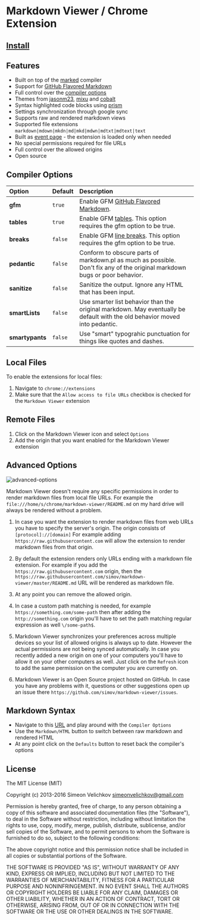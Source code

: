 
# Markdown Viewer / Chrome Extension


## [Install][chrome-store]


## Features

- Built on top of the [marked][marked] compiler
- Support for [GitHub Flavored Markdown][gfm]
- Full control over the [compiler options][compiler-options]
- Themes from [jasonm23][themes1], [mixu][themes2] and [cobalt][themes3]
- Syntax highlighted code blocks using [prism][prism]
- Settings synchronization through google sync
- Supports raw and rendered markdown views
- Supported file extensions `markdown|mdown|mkdn|md|mkd|mdwn|mdtxt|mdtext|text`
- Built as [event page][event-page] - the extension is loaded only when needed
- No special permissions required for file URLs
- Full control over the allowed origins
- Open source


## Compiler Options

Option          | Default | Description
:---            | :---    | :---
**gfm**         | `true`  | Enable GFM [GitHub Flavored Markdown][gfm].
**tables**      | `true`  | Enable GFM [tables][gfm-tables]. This option requires the gfm option to be true.
**breaks**      | `false` | Enable GFM [line breaks][gfm]. This option requires the gfm option to be true.
**pedantic**    | `false` | Conform to obscure parts of markdown.pl as much as possible. Don't fix any of the original markdown bugs or poor behavior.
**sanitize**    | `false` | Sanitize the output. Ignore any HTML that has been input.
**smartLists**  | `false` | Use smarter list behavior than the original markdown. May eventually be default with the old behavior moved into pedantic.
**smartypants** | `false` | Use "smart" typograhic punctuation for things like quotes and dashes.


## Local Files

To enable the extensions for local files:

1. Navigate to `chrome://extensions`
2. Make sure that the `Allow access to file URLs` checkbox is checked for the `Markdown Viewer` extension


## Remote Files

1. Click on the Markdown Viewer icon and select `Options`
2. Add the origin that you want enabled for the Markdown Viewer extension


## Advanced Options

![advanced-options]

Markdown Viewer doesn't require any specific permissions in order to render markdown files from local file URLs. For example the `file:///home/s/chrome/markdown-viewer/README.md` on my hard drive will always be rendered without a problem.

1. In case you want the extension to render markdown files from web URLs you have to specify the server's origin. The origin consists of `[protocol]://[domain]` For example adding `https://raw.githubusercontent.com` will allow the extension to render markdown files from that origin.

2. By default the extension renders only URLs ending with a markdown file extension. For example if you add the `https://raw.githubusercontent.com` origin, then the `https://raw.githubusercontent.com/simov/markdown-viewer/master/README.md` URL will be rendered as markdown file.

3. At any point you can remove the allowed origin.

4. In case a custom path matching is needed, for example `https://something.com/some-path` then after adding the `http://something.com` origin you'll have to set the path matching regular expression as well `\/some-path$`.

5. Markdown Viewer synchronizes your preferences across multiple devices so your list of allowed origins is always up to date. However the actual permissions are not being synced automatically. In case you recently added a new origin on one of your computers you'll have to allow it on your other computers as well. Just click on the `Refresh` icon to add the same permission on the computer you are currently on.

6. Markdown Viewer is an Open Source project hosted on GitHub. In case you have any problems with it, questions or other suggestions open up an issue there `https://github.com/simov/markdown-viewer/issues`.


## Markdown Syntax

- Navigate to this [URL][syntax] and play around with the `Compiler Options`
- Use the `Markdown/HTML` button to switch between raw markdown and rendered HTML
- At any point click on the `Defaults` button to reset back the compiler's options


## License

The MIT License (MIT)

Copyright (c) 2013-2016 Simeon Velichkov <simeonvelichkov@gmail.com>

Permission is hereby granted, free of charge, to any person obtaining a copy
of this software and associated documentation files (the "Software"), to deal
in the Software without restriction, including without limitation the rights
to use, copy, modify, merge, publish, distribute, sublicense, and/or sell
copies of the Software, and to permit persons to whom the Software is
furnished to do so, subject to the following conditions:

The above copyright notice and this permission notice shall be included in all
copies or substantial portions of the Software.

THE SOFTWARE IS PROVIDED "AS IS", WITHOUT WARRANTY OF ANY KIND, EXPRESS OR
IMPLIED, INCLUDING BUT NOT LIMITED TO THE WARRANTIES OF MERCHANTABILITY,
FITNESS FOR A PARTICULAR PURPOSE AND NONINFRINGEMENT. IN NO EVENT SHALL THE
AUTHORS OR COPYRIGHT HOLDERS BE LIABLE FOR ANY CLAIM, DAMAGES OR OTHER
LIABILITY, WHETHER IN AN ACTION OF CONTRACT, TORT OR OTHERWISE, ARISING FROM,
OUT OF OR IN CONNECTION WITH THE SOFTWARE OR THE USE OR OTHER DEALINGS IN THE
SOFTWARE.


  [marked]: https://github.com/chjj/marked
  [gfm]: https://help.github.com/articles/github-flavored-markdown
  [compiler-options]: https://github.com/chjj/marked#gfm
  [themes1]: https://github.com/jasonm23/markdown-css-themes
  [themes2]: https://github.com/mixu/markdown-styles
  [themes3]: https://github.com/nWODT-Cobalt/markown-utilities
  [prism]: http://prismjs.com/
  [event-page]: http://developer.chrome.com/extensions/event_pages.html
  [chrome-store]: https://chrome.google.com/webstore/detail/markdown-viewer/ckkdlimhmcjmikdlpkmbgfkaikojcbjk
  [gfm-tables]: https://github.com/adam-p/markdown-here/wiki/Markdown-Cheatsheet#tables
  [syntax]: https://raw.githubusercontent.com/simov/markdown-viewer/master/syntax.md
  [advanced-options]: https://raw.githubusercontent.com/simov/markdown-viewer/master/images/advanced-options.png
